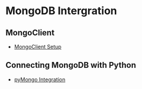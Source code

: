 # MongoDB Intergration

## MongoClient

- [MongoClient Setup](mongodb.md)

## Connecting MongoDB with Python

- [pyMongo Integration](pyMongoOverview.ipynb)





